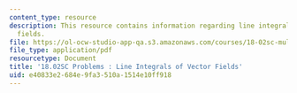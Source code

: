 ```yaml
---
content_type: resource
description: This resource contains information regarding line integrals of vector
  fields.
file: https://ol-ocw-studio-app-qa.s3.amazonaws.com/courses/18-02sc-multivariable-calculus-fall-2010/e40833e2684e9fa3510a1514e10ff918_MIT18_02SC_pb_60_quest.pdf
file_type: application/pdf
resourcetype: Document
title: '18.02SC Problems : Line Integrals of Vector Fields'
uid: e40833e2-684e-9fa3-510a-1514e10ff918
---
```

